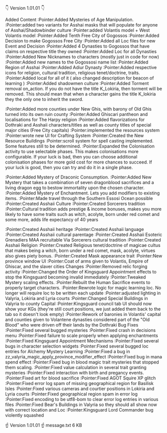 👇 Version 1.01.01 👇 

Added Content
:Pointer:Added Mysteries of Age Manipulation.
:Pointer:added two variants for Asshai masks that will populate for anyone of Asshai/Shadowbinder culture
:Pointer:added Volantis model + West Volantis model
:Pointer:Added Tenth Free City of Gogossos
:Pointer:Added Decision to make Gogossos Free City
:Pointer:Added all Loc files for new Event and Decision
:Pointer:Added 4 Dynasties to Gogossos that have claims on respective title they owned
:Pointer:Added Loc for all Dynasties
:Pointer:Added New Nicknames to characters (mostly just in code for now)
:Pointer:Added new names to the Gogossosi name list
:Pointer:Added Region of Asshai
:Pointer:Added Adiur Dynasty
:Pointer:Added respective icons for religion, cultural tradition, religious tenet/doctrine, traits.
:Pointer:Added local for all of it ( also changed description for beacon of learning )
:Pointer:Added shadowmen culture
:Pointer:Added Torment removal on_action. If you do not have the title K_Lokiria, then torment will be removed. This should mean that when a character gains the title K_lokiria they the only one to inherit the sword.


:Pointer:Added more counties under New Ghis, with barony of Old Ghis turned into its own ruin county 
:Pointer:Added Ghiscari pantheon and localisations for The Harpy religion
:Pointer:Added flavorizations for Dothraki and Asshaii characters/titles as well as county titles of special major cities (Free City capitals)
:Pointer:implemented the resources system
:Pointer:wrote new UI for Crafting System
:Pointer:Created the New Resource Buildings
:Pointer:scroll system for spell casting implemented. Some features still to be determined.
:Pointer:Expanded the Colonisation activity to use selectable phases. This makes colonisations more configurable. If your luck is bad, then you can choose additional colonisation phases for more gold cost for more chances to succeed. If your luck is good, then you can try and do it in a single phase.

:Pointer:Added Mystery of Draconic Consumption. 
:Pointer:Added New Mystery that takes a combination of seven dragonblood sacrifices and a living dragon egg to bestow immortality upon the chosen character.
:Pointer:Added Mystery of Enchantment. Lets you add modifiers to existing items.
:Pointer:Made travel through the Southern Essosi Ocean possible
:Pointer:Created Asshaii Culture
:Pointer:Created Sorcerers tradition
:Pointer:Cultural tradition adds prestige & income bonuses, makes you more likely to have some traits such as witch, acolyte, born under red comet and some more, adds life expectancy of 40 years

:Pointer:Created Asshaii heritage
:Pointer:Created Asshaii language
:Pointer:Created Asshaii cultural parentage
:Pointer:Created Asshaii Esoteric Grenadiers MAA recruitable Via Sorcerers cultural tradition
:Pointer:Created Asshaii Religion
:Pointer:Created Religious tenet/doctrine of magicae cultus that makes being a witch, born under a red comet, mask, acolyte, virtues also gives piety bonus.
:Pointer:Created Mask appearance trait
:Pointer:New province window UI
:Pointer:Coat of arms given to Volantis, Empire of Ghiscar, and the slaver cities 
Changes
:Pointer:Removed relic forging activity
:Pointer:Changed the Order of Kingsguard Appointment effects to stop the Kingsguard becoming invalid immediately
:Pointer:Tweaked Mystery scaling effects.
:Pointer:Rebuilt the Human Sacrifice events to properly target characters.
:Pointer:Rewrote logic for magic learning loc. No longer will require loc to be written each update
:Pointer:adjusted lighting in Valyria, Lokiria and Lyria courts
:Pointer:Changed Special Buildings in Valyria to county Capital
:Pointer:Kingsguard council tab UI should now show your KGs (they're still court positions, we just added them back to the tab so it doesn't look empty)
:Pointer:Rework of baronies in Volantis' capital and counties given to Volantene dynasties considered part of the "Old Blood" who were driven off their lands by the Dothraki
Bug Fixes
:Pointer:Fixed several bugged mysteries
:Pointer:Fixed crash in decisions menu
:Pointer:Fixed failure to scale properly when applying enchantments
:Pointer:Fixed Kingsguard Appointment Mechanisms
:Pointer:Fixed several bugs in character selection widgets
:Pointer:Fixed several bugged loc entries for Alchemy Mystery Learning
:Pointer:Fixed a bug in zz_valyria_magic_apply_province_modifier_effect
:Pointer:Fixed bug in mana spend effect
:Pointer:Fixed bug in blood magic trait mysteries that stopped them scaling.
:Pointer:Fixed value calculation in several trait granting mysteries
:Pointer:Fixed interaction with birth and pregancy events.
:Pointer:Fixed art for blood sacrifice
:Pointer:Fixed AGOT Squire XP glitch
:Pointer:Fixed error log spam of missing geographical region for Basilisk Isles
:Pointer:Fixed various cameras and courtier positions in Lokiria and Lyria courts
:Pointer:Fixed geographical region spam in error log
:Pointer:Fixed encoding to be utf8-bom to clear error log entries in various files
:Pointer:Fixed Bear's Buildings in Valyria so they should all show now with correct location and Loc
:Pointer:Kingsguard Lord Commander bug violently squashed

☝️  Version 1.01.01 ☝️
message.txt
6 KB